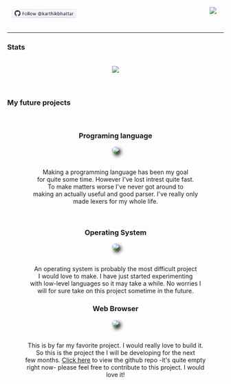 <head>
    <div id="nav">
        <a href="https://github.com/KarthikBhattar/KarthikBhattar.github.io">
            <img src="https://www.freeiconspng.com/uploads/github-circle-mascot-git-icon-6.png" style="margin-bottom: 10px; width: 33px; float: right"/>
        </a>
        <a class="github-button" style="margin-left: 11px;" href="https://github.com/KarthikBhattar"><img src="https://github.com/KarthikBhattar/cdn/blob/main/follow.png?raw=true" style="width: 150px; margin-top: 5px;"/></a>
    </div>
    <br>
</head>

---

### Stats

<br>
<div align="center">
    <img src="https://github-readme-stats.vercel.app/api?username=KarthikBhattar"/>
</div>
<br>



<br>

### My future projects

<br>

<div align="center">
    <h3 style="align-text: left;">Programing language</h2>
    <img style="width: 50%; border-radius: 10px; filter: drop-shadow(5px 5px 4px black);" src="https://c.tenor.com/47CdzeuFFLIAAAAM/settings-machines.gif"/>
    <br>
    <center>
    <br>
    <p style="text-align: center;">
        Making a programming language has been my goal <br> for quite some time. However I've lost intrest quite fast. <br> To make matters worse I've never got around to <br> making an actually useful and good parser. I've really only <br> made lexers for my whole life.
    </p>
    </center>
    <br>
    <h3 style="align-text: left;">Operating System</h2>
    <img style="width: 50%; border-radius: 10px; filter: drop-shadow(5px 5px 4px black);" src="https://i.gifer.com/FUr1.gif"/>
    <br>
    <center>
    <br>
    <p style="text-align: center;">
        An operating system is probably the most difficult project <br> I would love to make. I have just started experimenting <br> with low-level languages so it may take a while. No worries I <br> will for sure take on this project sometime in the future.
    </p>
    </center>
    <h3 style="align-text: left;">Web Browser</h2>
    <img style="width: 50%; border-radius: 10px; filter: drop-shadow(5px 5px 4px black);" src="https://cdn.dribbble.com/users/1286/screenshots/1137686/safari.gif"/>
    <br>
    <center>
    <br>
    <p style="text-align: center;">
        This is by far my favorite project. I would really love to build it. <br> So this is the project the I will be developing for the next <br> few months. <a href="https://github.com/KarthikBhattar/goose">Click here</a> to view the github repo -it's quite empty <br> right now- please feel free to contribute to this project. I would <br> love it!
    </p>
    </center>
</div>
<br>

